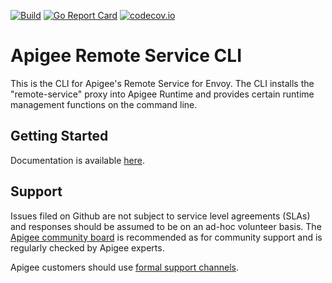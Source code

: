 [![Build](https://github.com/apigee/apigee-remote-service-cli/workflows/Build/badge.svg)](https://github.com/apigee/apigee-remote-service-cli/workflows/Build/badge.svg)
[![Go Report Card](https://goreportcard.com/badge/github.com/apigee/apigee-remote-service-cli)](https://goreportcard.com/report/github.com/apigee/apigee-remote-service-cli)
[![codecov.io](https://codecov.io/github/apigee/apigee-remote-service-cli/coverage.svg?branch=master)](https://codecov.io/github/apigee/apigee-remote-service-cli?branch=master)

# Apigee Remote Service CLI

This is the CLI for Apigee's Remote Service for Envoy. The CLI installs the "remote-service"
proxy into Apigee Runtime and provides certain runtime management functions on the command line.

## Getting Started

Documentation is available [here](https://docs.apigee.com/api-platform/envoy-adapter/concepts).

## Support

Issues filed on Github are not subject to service level agreements (SLAs) and responses should be
assumed to be on an ad-hoc volunteer basis. The [Apigee community board](https://community.apigee.com/)
is recommended as for community support and is regularly checked by Apigee experts.

Apigee customers should use [formal support channels](https://cloud.google.com/apigee/support).
